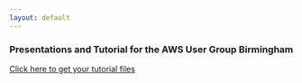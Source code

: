 ```yaml
---
layout: default
---
```


### Presentations and Tutorial for the AWS User Group Birmingham

[Click here to get your tutorial files](https://github.com/jujhars13/presentation-aws-user-group-2015-05)
